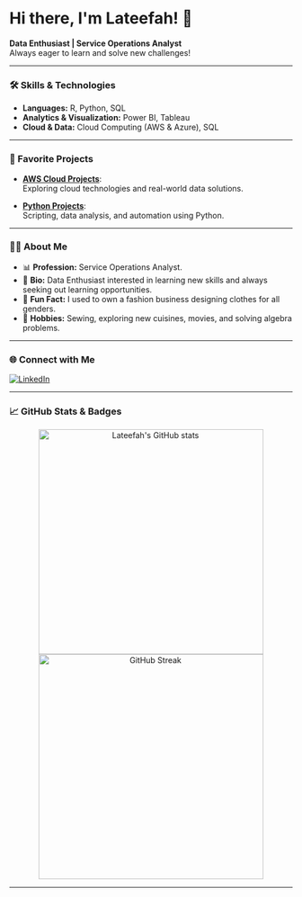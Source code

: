 # Hi there, I'm Lateefah! 👋

**Data Enthusiast | Service Operations Analyst**  
Always eager to learn and solve new challenges!

---

### 🛠️ Skills & Technologies

- **Languages:** R, Python, SQL
- **Analytics & Visualization:** Power BI, Tableau
- **Cloud & Data:** Cloud Computing (AWS & Azure), SQL

---

### 🚀 Favorite Projects

- [**AWS Cloud Projects**](https://github.com/l-teefah/AWS-Cloud-Projects):  
  Exploring cloud technologies and real-world data solutions.

- [**Python Projects**](https://github.com/l-teefah/Python):  
  Scripting, data analysis, and automation using Python.

---

### 👩‍💻 About Me

- 📊 **Profession:** Service Operations Analyst.
- 📝 **Bio:** Data Enthusiast interested in learning new skills and always seeking out learning opportunities.
- 🧵 **Fun Fact:** I used to own a fashion business designing clothes for all genders.
- 🍲 **Hobbies:** Sewing, exploring new cuisines, movies, and solving algebra problems.

---

### 🌐 Connect with Me

[![LinkedIn](https://img.shields.io/badge/LinkedIn-Lateefah%20Yusuf-blue?logo=linkedin)](https://www.linkedin.com/in/lateefahyusuf?utm_source=share&utm_campaign=share_via&utm_content=profile&utm_medium=ios_app)

---

### 📈 GitHub Stats & Badges

<p align="center">
  <img src="https://github-readme-stats.vercel.app/api?username=l-teefah&show_icons=true&theme=default" alt="Lateefah's GitHub stats" width="400"/>
  <img src="https://github-readme-streak-stats.herokuapp.com/?user=l-teefah&theme=default" alt="GitHub Streak" width="400"/>
</p>

---

<!--
**l-teefah/l-teefah** is a ✨ special ✨ repository because its `README.md` (this file) appears on your GitHub profile.
-->
